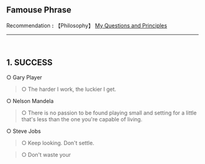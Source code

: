 ## **Famouse Phrase**

Recommendation **:** 【Philosophy】 [My Questions and Principles](https://jb243.github.io/0482-01-01-0482.html)

---

<br>

## **1. SUCCESS**

○ Gary Player

> ○ The harder I work, the luckier I get.

○ Nelson Mandela

> ○ There is no passion to be found playing small and setting for a little that's less than the one you're capable of living.

○ Steve Jobs

> ○ Keep looking. Don't settle.

> ○ Don't waste your 
